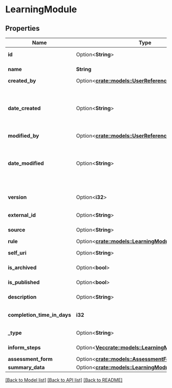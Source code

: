 # LearningModule

## Properties

Name | Type | Description | Notes
------------ | ------------- | ------------- | -------------
**id** | Option<**String**> | The globally unique identifier for the object. | [optional][readonly]
**name** | **String** | The name of learning module | 
**created_by** | Option<[**crate::models::UserReference**](UserReference.md)> |  | [optional]
**date_created** | Option<**String**> | The date/time learning module was created. Date time is represented as an ISO-8601 string. For example: yyyy-MM-ddTHH:mm:ss[.mmm]Z | [optional][readonly]
**modified_by** | Option<[**crate::models::UserReference**](UserReference.md)> |  | [optional]
**date_modified** | Option<**String**> | The date/time learning module was modified. Date time is represented as an ISO-8601 string. For example: yyyy-MM-ddTHH:mm:ss[.mmm]Z | [optional][readonly]
**version** | Option<**i32**> | The version of published learning module | [optional][readonly]
**external_id** | Option<**String**> | The external ID of the learning module | [optional][readonly]
**source** | Option<**String**> | The source of the learning module | [optional][readonly]
**rule** | Option<[**crate::models::LearningModuleRule**](LearningModuleRule.md)> |  | [optional]
**self_uri** | Option<**String**> | The URI for this object | [optional][readonly]
**is_archived** | Option<**bool**> | If true, learning module is archived | [optional][readonly]
**is_published** | Option<**bool**> | If true, learning module is published | [optional][readonly]
**description** | Option<**String**> | The description of learning module | [optional]
**completion_time_in_days** | **i32** | The completion time of learning module in days | 
**_type** | Option<**String**> | The type for the learning module | [optional]
**inform_steps** | Option<[**Vec<crate::models::LearningModuleInformStep>**](LearningModuleInformStep.md)> | The list of inform steps in a learning module | [optional]
**assessment_form** | Option<[**crate::models::AssessmentForm**](AssessmentForm.md)> |  | [optional]
**summary_data** | Option<[**crate::models::LearningModuleSummary**](LearningModuleSummary.md)> |  | [optional]

[[Back to Model list]](../README.md#documentation-for-models) [[Back to API list]](../README.md#documentation-for-api-endpoints) [[Back to README]](../README.md)


